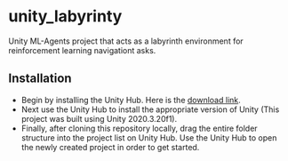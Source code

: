 # unity_labyrinty
Unity ML-Agents project that acts as a labyrinth environment for reinforcement learning navigationt asks.

## Installation
- Begin by installing the Unity Hub. Here is the [download link](https://unity.com/download#how-get-started).
- Next use the Unity Hub to install the appropriate version of Unity (This project was built using Unity 2020.3.20f1).
- Finally, after cloning this repository locally, drag the entire folder structure into the project list on Unity Hub. Use the Unity Hub to open the newly created project in order to get started.
